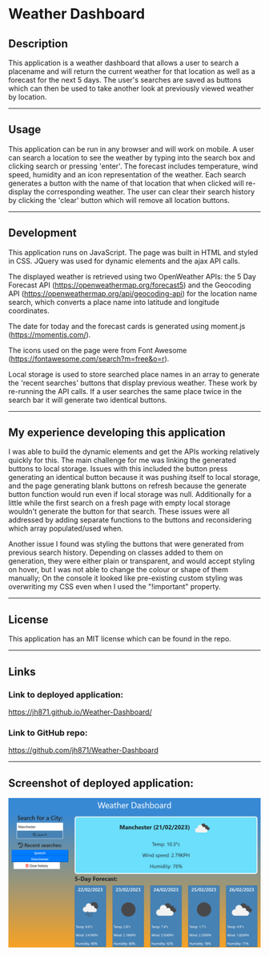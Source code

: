 # Weather Dashboard

## Description

This application is a weather dashboard that allows a user to search a placename and will return the current weather for that location as well as a forecast for the next 5 days. The user's searches are saved as buttons which can then be used to take another look at previously viewed weather by location.


----------

## Usage

This application can be run in any browser and will work on mobile. A user can search a location to see the weather by typing into the search box and clicking search or pressing 'enter'. The forecast includes temperature, wind speed, humidity and an icon representation of the weather. Each search generates a button with the name of that location that when clicked will re-display the corresponding weather. The user can clear their search history by clicking the 'clear' button which will remove all location buttons. 


----------

## Development

This application runs on JavaScript. The page was built in HTML and styled in CSS. JQuery was used for dynamic elements and the ajax API calls. 

The displayed weather is retrieved using two OpenWeather APIs: the 5 Day Forecast API (https://openweathermap.org/forecast5) and the Geocoding API (https://openweathermap.org/api/geocoding-api) for the location name search, which converts a place name into latitude and longitude coordinates. 

The date for today and the forecast cards is generated using moment.js (https://momentjs.com/).  

The icons used on the page were from Font Awesome (https://fontawesome.com/search?m=free&o=r). 

Local storage is used to store searched place names in an array to generate the 'recent searches' buttons that display previous weather. These work by re-running the API calls. If a user searches the same place twice in the search bar it will generate two identical buttons.


----------

## My experience developing this application

I was able to build the dynamic elements and get the APIs working relatively quickly for this. The main challenge for me was linking the generated buttons to local storage. Issues with this included the button press generating an identical button because it was pushing itself to local storage, and the page generating blank buttons on refresh because the generate button function would run even if local storage was null. Additionally for a little while the first search on a fresh page with empty local storage wouldn't generate the button for that search. These issues were all addressed by adding separate functions to the buttons and reconsidering which array populated/used when.

Another issue I found was styling the buttons that were generated from previous search history. Depending on classes added to them on generation, they were either plain or transparent, and would accept styling on hover, but I was not able to change the colour or shape of them manually; On the console it looked like pre-existing custom styling was overwriting my CSS even when I used the "!important" property.



----------

## License

This application has an MIT license which can be found in the repo.


----------

## Links


### Link to deployed application:

https://jh871.github.io/Weather-Dashboard/



### Link to GitHub repo:


https://github.com/jh871/Weather-Dashboard

----------

## Screenshot of deployed application:
![Screenshot showing 5-day forecast for Manchester](/assets/images/Screenshot_Weather-Dashboard_JHull.png)
